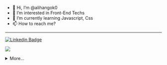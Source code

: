 - 👋 Hi, I’m @alihangok0
- 👀 I’m interested in Front-End Techs
- 🌱 I’m currently learning Javascript, Css
- 📫 How to reach me?
----------------
[![Linkedin Badge](https://img.shields.io/badge/alihangok00-gray?style=for-the-badge&logo=linkedin)](https://www.linkedin.com/in/alihangok00/)

![](https://komarev.com/ghpvc/?username=alihangok0&color=green)
<details>
  <summary>More...</summary>
  <img src="https://github-readme-stats.vercel.app/api?username=alihangok0&show_icons=true&count_private=true&theme=dark&include_all_commits=true&line_height=28&theme=dark" style="width: 50%;"/>
       <img src="https://github-profile-trophy.vercel.app/?username=alihangok0&theme=onedark"  style="width: 49%;"/>
</details>
